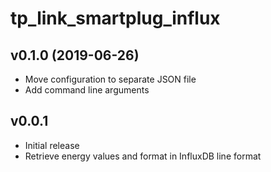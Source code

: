 # tp_link_smartplug_influx

## v0.1.0 (2019-06-26)

- Move configuration to separate JSON file
- Add command line arguments

## v0.0.1

- Initial release
- Retrieve energy values and format in InfluxDB line format

